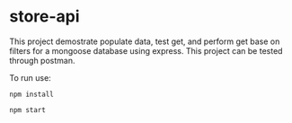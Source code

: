 # store-api
 
This project demostrate populate data, test get,  and  perform get base on filters for a mongoose database using express. This project can be tested through postman.

To run use:


    npm install

    npm start
